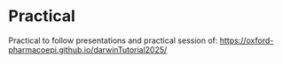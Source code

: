 # Practical

Practical to follow presentations and practical session of: <https://oxford-pharmacoepi.github.io/darwinTutorial2025/>
